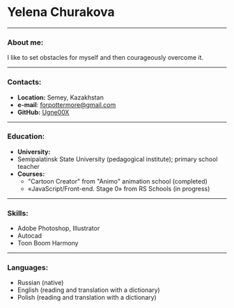 # Yelena Churakova 
---
### About me:

I like to set obstacles for myself and then courageously overcome it.

---

### Contacts:
- **Location:** Semey, Kazakhstan
- **e-mail**: forpottermore@gmail.com
- **GitHub:** [Ugne00X](https://github.com/Ugne00X)

---

### Education:
- **University:**
 - Semipalatinsk State University (pedagogical institute); primary school teacher
- **Courses:**
  - "Cartoon Creator" from "Animo" animation school (completed)
  - «JavaScript/Front-end. Stage 0» from RS Schools (in progress)
  
---

### Skills:
* Adobe Photoshop, Illustrator
* Autocad
* Toon Boom Harmony

---

### Languages:
* Russian (native)
* English (reading and translation with a dictionary)
* Polish (reading and translation with a dictionary)